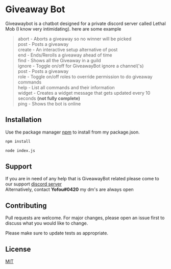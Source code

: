 # Giveaway Bot

Giveawaybot is a chatbot designed for a private discord server called Lethal Mob (I know very intimidating). here are some example

>abort - Aborts a giveaway so no winner will be picked\
>post - Posts a giveaway\
>create - An interactive setup alternative of post\
>end - Ends/Rerolls a giveaway ahead of time\
>find - Shows all the Giveaway in a guild\
>ignore - Toggle on/off for GiveawayBot ignore a channel('s)\
>post - Posts a giveaway\
>role - Toggle on/off roles to override permission to do giveaway commands\
>help - List all commands and their information\
>widget - Creates a widget message that gets updated every 10 seconds **(not fully complete)** \
>ping - Shows the bot is online

## Installation

Use the package manager [npm](https://www.npmjs.com/package/npm) to install from my package.json.

```bash
npm install
```

```bash
node index.js
```

## Support
If you are in need of any help that is GiveawayBot related please come to our support [discord server](https://discord.gg/TNw3qnv) \
Alternatively, contact **Yofou#0420** my dm's are always open


## Contributing
Pull requests are welcome. For major changes, please open an issue first to discuss what you would like to change.

Please make sure to update tests as appropriate.

## License
[MIT](https://choosealicense.com/licenses/mit/)
